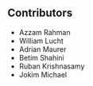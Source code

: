 ## Contributors 
- Azzam Rahman
- William Lucht
- Adrian Maurer
- Betim Shahini
- Ruban Krishnasamy
- Jokim Michael
